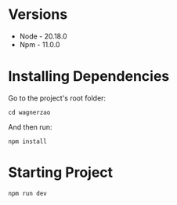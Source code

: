 # Versions

- Node - 20.18.0
- Npm - 11.0.0

# Installing Dependencies

Go to the project's root folder:

```
cd wagnerzao
```

And then run:

```
npm install
```

# Starting Project

```
npm run dev
```
